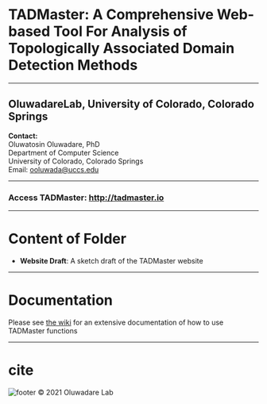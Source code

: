 # TADMaster: A Comprehensive Web-based Tool For Analysis of Topologically Associated Domain Detection Methods
------------------------------------------------------------------------------------------------------------------------------------
**OluwadareLab, University of Colorado, Colorado Springs**
----------------------------------------------------------------------

**Contact:** <br />
	Oluwatosin Oluwadare, PhD <br />
	Department of Computer Science <br />
	University of Colorado, Colorado Springs <br />
	Email: ooluwada@uccs.edu 

--------------------------------------------------------------------
### Access TADMaster:  http://tadmaster.io

--------------------------------------------------------------------	
# Content of Folder

* **Website Draft**: A sketch draft of the TADMaster website

--------------------------------------------------------------------		

# Documentation

Please see [the wiki](https://github.com/OluwadareLab/TADMaster/wiki) for an extensive documentation of how to use TADMaster functions


--------------------------------------------------------------------		

# cite





 ![footer](http://biomlearn.uccs.edu/static/image/UCCS_Logo.png) © 2021 Oluwadare Lab 
	  
	



